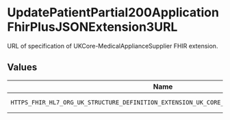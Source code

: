 # UpdatePatientPartial200ApplicationFhirPlusJSONExtension3URL

URL of specification of UKCore-MedicalApplianceSupplier FHIR extension.


## Values

| Name                                                                                      | Value                                                                                     |
| ----------------------------------------------------------------------------------------- | ----------------------------------------------------------------------------------------- |
| `HTTPS_FHIR_HL7_ORG_UK_STRUCTURE_DEFINITION_EXTENSION_UK_CORE_MEDICAL_APPLIANCE_SUPPLIER` | https://fhir.hl7.org.uk/StructureDefinition/Extension-UKCore-MedicalApplianceSupplier     |
